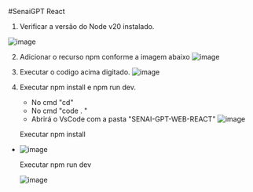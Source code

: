 #SenaiGPT React

1.  Verificar a versão do Node v20 instalado.

![image](https://github.com/user-attachments/assets/df3ad816-c918-42f2-b50c-e2d9823ea66c)

2. Adicionar o recurso npm conforme a imagem abaixo
![image](https://github.com/user-attachments/assets/aae73fd5-1632-4a65-b489-0a485cd895ae)

3. Executar o codigo acima digitado.
![image](https://github.com/user-attachments/assets/89ec31dc-aaab-44ea-81f1-005b80affdc2)

4. Executar npm install e npm run dev.
   -  No cmd "cd"
   -  No cmd "code . "
   - Abrirá o VsCode com a pasta "SENAI-GPT-WEB-REACT"
  ![image](https://github.com/user-attachments/assets/27f5818c-0974-4289-a864-150b35daf84c)

    Executar npm install
- ![image](https://github.com/user-attachments/assets/0d897554-f68e-4907-ba46-db93c1edc0be)
  
   Executar npm run dev

  ![image](https://github.com/user-attachments/assets/55689d3a-0cf5-4754-896c-51bdab1a43f5)
